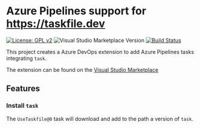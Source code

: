 # Azure Pipelines support for https://taskfile.dev

[![License: GPL v2](https://img.shields.io/badge/License-GPL%20v2-blue.svg)](https://www.gnu.org/licenses/old-licenses/gpl-2.0.en.html)
![Visual Studio Marketplace Version](https://img.shields.io/visual-studio-marketplace/v/paulvarache.taskfile-pipeline-task)
[![Build Status](https://dev.azure.com/paulvarache/taskfile-pipeline-task/_apis/build/status/paulvarache.taskfile-pipeline-task?branchName=master)](https://dev.azure.com/paulvarache/taskfile-pipeline-task/_build/latest?definitionId=2&branchName=master)

This project creates a Azure DevOps extension to add Azure Pipelines tasks integrating `task`.

The extension can be found on the [Visual Studio Marketplace](https://marketplace.visualstudio.com/items?itemName=paulvarache.taskfile-pipeline-task)

## Features

### Install `task`

The `UseTaskfile@0` task will download and add to the path a version of `task`.
